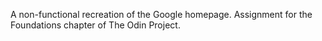 A non-functional recreation of the Google homepage. Assignment for the Foundations chapter of The Odin Project.
